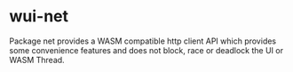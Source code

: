 # wui-net
Package net provides a WASM compatible http client API which provides some convenience features and does not block, race or deadlock the UI or WASM Thread.
